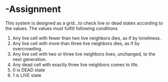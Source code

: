 # -Assignment
This system is designed as a grid...to check live or dead states according to the values.
The values must fulfill following conditions
1. Any live cell with fewer than two live neighbors dies, as if by loneliness.
2. Any live cell with more than three live neighbors dies, as if by overcrowding.
3. Any live cell with two or three live neighbors lives, unchanged, to the next generation.
4. Any dead cell with exactly three live neighbors comes to life.
5. 0 is DEAD state
6. 1 is LIVE state
